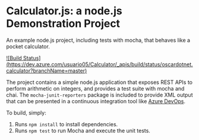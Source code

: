 Calculator.js: a node.js Demonstration Project
==============================================
An example node.js project, including tests with mocha, that behaves like
a pocket calculator.

[![Build Status]
(https://dev.azure.com/usuario05/Calculator/_apis/build/status/oscardotnet.calculator?branchName=master)](https://dev.azure.com/usuario05/Calculator/_build/latest?definitionId=5&branchName=master)

The project contains a simple node.js application that exposes REST APIs
to perform arithmetic on integers, and provides a test suite with mocha
and chai.  The `mocha-junit-reporters` package is included to provide XML
output that can be presented in a continuous integration tool like
[Azure DevOps](https://azure.com/devops).

To build, simply:

1. Runs `npm install` to install dependencies.
2. Runs `npm test` to run Mocha and execute the unit tests.

